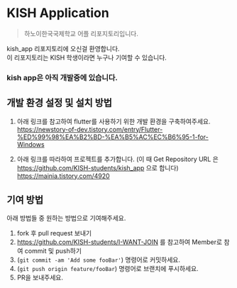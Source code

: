 # KISH Application
> 하노이한국국제학교 어플 리포지토리입니다.  

kish_app 리포지토리에 오신걸 환영합니다.  
이 리포지토리는 KISH 학생이라면 누구나 기여할 수 있습니다.

### kish app은 아직 개발중에 있습니다.

## 개발 환경 설정 및 설치 방법  
1. 아래 링크를 참고하여 flutter를 사용하기 위한 개발 환경을 구축하여주세요.  
https://newstory-of-dev.tistory.com/entry/Flutter-%ED%99%98%EA%B2%BD-%EA%B5%AC%EC%B6%95-1-for-Windows  


2. 아래 링크를 따라하여 프로젝트를 추가합니다. (이 때 Get Repository URL 은 https://github.com/KISH-students/kish_app 으로 합니다)  
https://mainia.tistory.com/4920

## 기여 방법

아래 방법들 중 원하는 방법으로 기여해주세요.

1. fork 후 pull request 보내기
2. https://github.com/KISH-students/I-WANT-JOIN 를 참고하여 Member로 참여 commit 및 push하기
3. (`git commit -am 'Add some fooBar'`) 명령어로 커밋하세요.
4. (`git push origin feature/fooBar`) 명령어로 브랜치에 푸시하세요. 
5. PR을 보내주세요.
